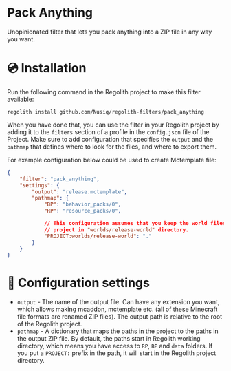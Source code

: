 # Pack Anything
Unopinionated filter that lets you pack anything into a ZIP file in any way you want.

# 💿 Installation
Run the following command in the Regolith project to make this filter
available:
```
regolith install github.com/Nusiq/regolith-filters/pack_anything
```
When you have done that, you can use the filter in your Regolith project by adding it to the `filters` section of a profile in the `config.json` file of the Project. Make sure to add configuration that specifies the `output` and the `pathmap` that defines where to look for the files, and where to export them.

For example configuration below could be used to create Mctemplate file:
```json
{
    "filter": "pack_anything",
    "settings": {
        "output": "release.mctemplate",
        "pathmap": {
            "BP": "behavior_packs/0",
            "RP": "resource_packs/0",

            // This configuration assumes that you keep the world files in your
            // project in "worlds/release-world" directory.
            "PROJECT:worlds/release-world": "."
        }
    }
}
```
# 🔧 Configuration settings
- `output` - The name of the output file. Can have any extension you want, which allows making mcaddon, mctemplate etc. (all of these Minecraft file formats are renamed ZIP files). The output path is relative to the root of the Regolith project.
- `pathmap` - A dictionary that maps the paths in the project to the paths in the output ZIP file. By default, the paths start in Regolith working directory, which means you have access to `RP`, `BP` and `data` folders. If you put a `PROJECT:` prefix in the path, it will start in the Regolith project directory.
